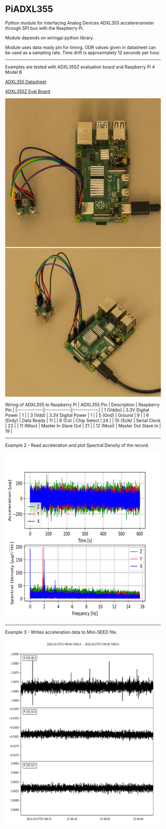 # PiADXL355
Python module for interfacing Analog Devices ADXL355 accelererometer through SPI bus with the Raspberry Pi.

Module depends on wiringpi python library. 

Module uses data ready pin for timing. ODR values given in datasheet can be used as a sampling rate. Time drift is approximately 12 seconds per hour.

----------------------------------------------------------------------------------

Examples are tested with ADXL355Z evaluation board and Raspberry Pi 4 Model B

[ADXL355 Datasheet](https://www.analog.com/media/en/technical-documentation/data-sheets/adxl354_355.pdf)

[ADXL355Z Eval Board](https://www.analog.com/media/en/technical-documentation/user-guides/eval-adxl354-355-ug-1030.pdf)

<img src="pictures/device1.png" width="600" height="480">
<img src="pictures/device2.png" width="600" height="480">

Wiring of ADXL355 to Raspberry Pi 
| ADXL355 Pin | Description | Raspberry Pin |
|:------------:|:------------:|:------------:|
| 1 (Vddio) | 3.3V Digital Power | 1 |
| 3 (Vdd) | 3.3V Digital Power | 1 |
| 5 (Gnd) | Ground | 9 |
| 6 (Drdy) | Data Ready | 11 |
| 8 (Cs) | Chip Select | 24 |
| 10 (Sclk) | Serial Clock | 23 |
| 11 (Miso) | Master In Slave Out | 21 |
| 12 (Mosi) | Master Out Slave In | 19 |

----------------------------------------------------------------------------------

Example 2 - Read acceleration and plot Spectral Density of the record.

<img src="pictures/spectral_density.png" width="720" height="540">

----------------------------------------------------------------------------------

Example 3 - Writes acceleration data to Mini-SEED file.

<img src="pictures/time_series.png" width="600" height="600">

